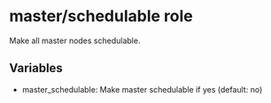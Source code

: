 # master/schedulable role

Make all master nodes schedulable.

## Variables

- master_schedulable: Make master schedulable if yes (default: no)
